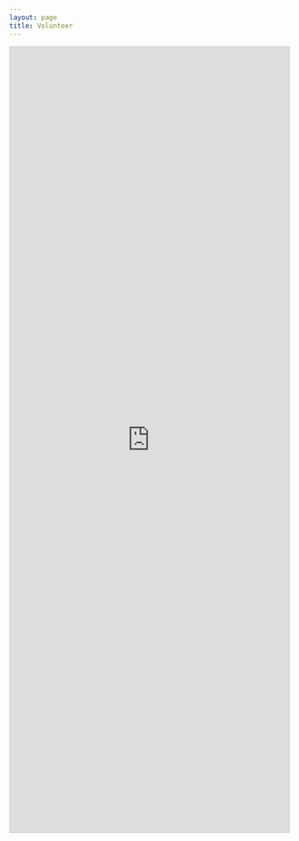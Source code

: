 ```yaml
---
layout: page
title: Volunteer
---
```


<iframe class="airtable-embed" src="https://airtable.com/embed/shrbxxLSJ0qfURPKe" frameborder="0" onmousewheel="" width="100%" height="1415px" style="background: transparent; border: 1px solid #ccc;"></iframe>